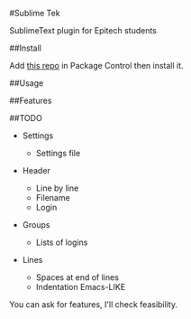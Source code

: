 #Sublime Tek

SublimeText plugin for Epitech students

##Install

Add [this repo](https://github.com/hug33k/Sublime-Tek) in Package Control then install it.

##Usage



##Features



##TODO

* Settings
    * Settings file

* Header
    * Line by line
    * Filename
    * Login

* Groups
    * Lists of logins

* Lines
    * Spaces at end of lines
    * Indentation Emacs-LIKE

You can ask for features, I'll check feasibility.
